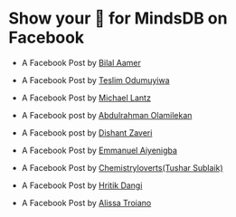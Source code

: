 # Show your 💚 for MindsDB on Facebook

- A Facebook Post by [Bilal Aamer](https://www.facebook.com/permalink.php?story_fbid=2944806982479244&id=100008499126329)

- A Facebook Post by [Teslim Odumuyiwa](https://www.facebook.com/teslim.odumuyiwa/posts/pfbid02ekUCfARLuMuCitFPJgJnkdECTvAYU7WyYAs9WVLNtN2Uuqa5ceJPytwQD6pQNin3l)

- A Facebook Post by [Michael Lantz](https://m.facebook.com/story.php?story_fbid=pfbid02ZWyXHBekoiGZubH6YLYrZmxsva4mHzjsc7FFWy2a26suTnTWnqN6HssDS9EC3GnRl&id=516939918&eav=AfbzqjraOxbsLAesAeDnH_LPuomD9WnIyPUGCxWCTIdbWfQ-bKOr35YIcNs5c6K6uNA&m_entstream_source=feed_mobile&paipv=0)

- A Facebook post by [Abdulrahman Olamilekan](https://www.facebook.com/100006214413124/posts/pfbid0yC5LBnUQTwim9hXmTCXPHLEaCXTWgRYurFVhG46WQMR9v5aqsYvq6hxhQSWgxKMzl/?sfnsn=scwspmo)

- A Facebook post by [Dishant Zaveri](https://www.facebook.com/dishant.zaveri/)

- A Facebook Post by [Emmanuel Aiyenigba](https://m.facebook.com/story.php?story_fbid=2969877726645647&id=100008703462488)

- A Facebook Post by [Chemistryloverts(Tushar Sublaik)](https://m.facebook.com/story.php?story_fbid=pfbid02jL5VDE1TAr577ckLZdfh6bn6PZAjk3JU7ME54jwbeDtQhHC75kf3w9iAR8EGz8SQl&id=100071224745358&sfnsn=wiwspwa)

- A Facebook Post by [Hritik Dangi](https://www.facebook.com/photo?fbid=222250416793223&set=a.120006153684317)

- A Facebook Post by [Alissa Troiano](https://m.facebook.com/story.php?story_fbid=pfbid02gsTASiXHvAANNgRaakUH6cvxsL3EgTJdVP6exTftETgqe35XNJfz9xgwUnzq5GAel&id=1371000206)

